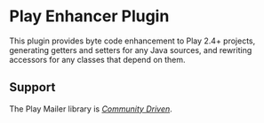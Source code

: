 # Play Enhancer Plugin

This plugin provides byte code enhancement to Play 2.4+ projects, generating getters and setters for any Java sources, and rewriting accessors for any classes that depend on them.

## Support

The Play Mailer library is *[Community Driven][]*.

[Community Driven]: https://developer.lightbend.com/docs/reactive-platform/2.0/support-terminology/index.html#community-driven
